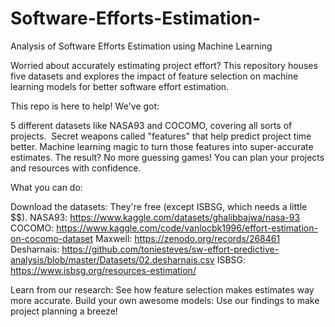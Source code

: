 # Software-Efforts-Estimation-
Analysis of Software Efforts Estimation using Machine Learning 

Worried about accurately estimating project effort? This repository houses five datasets and explores the impact of feature selection on machine learning models for better software effort estimation.

This repo is here to help! We've got:

5 different datasets like NASA93 and COCOMO, covering all sorts of projects. ‍
Secret weapons called "features" that help predict project time better.
Machine learning magic to turn those features into super-accurate estimates.
The result? No more guessing games!  You can plan your projects and resources with confidence.

What you can do:

Download the datasets: They're free (except ISBSG, which needs a little $$).
NASA93: https://www.kaggle.com/datasets/ghalibbajwa/nasa-93
COCOMO: https://www.kaggle.com/code/vanlocbk1996/effort-estimation-on-cocomo-dataset
Maxwell: https://zenodo.org/records/268461
Desharnais: https://github.com/toniesteves/sw-effort-predictive-analysis/blob/master/Datasets/02.desharnais.csv
ISBSG: https://www.isbsg.org/resources-estimation/

Learn from our research: See how feature selection makes estimates way more accurate.
Build your own awesome models: Use our findings to make project planning a breeze!

